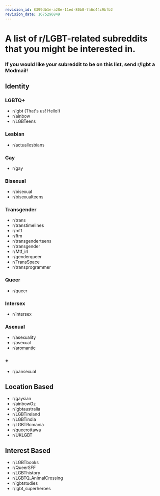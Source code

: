 ```yaml
---
revision_id: 8399db1e-a28e-11ed-80b0-7a6c44c9bfb2
revision_date: 1675296849
---
```


# A list of r/LGBT-related subreddits that you might be interested in.

### If you would like your subreddit to be on this list, send r/lgbt a Modmail!

## Identity

### LGBTQ+

* r/lgbt (That's us! Hello!)
* r/ainbow
* r/LGBTeens

### Lesbian

* r/actuallesbians

### Gay

* r/gay

### Bisexual

* r/bisexual 
* r/bisexualteens

### Transgender

* r/trans
* r/transtimelines
* r/mtf
* r/ftm
* r/transgenderteens
* r/transgender
* r/Mtf_irl 
* r/genderqueer
* r/TransSpace
* r/transprogrammer 

### Queer

- r/queer

### Intersex

* r/intersex

### Asexual

* r/asexuality
* r/asexual
* r/aromantic

### +

* r/pansexual

## Location Based

* r/gaysian
* r/ainbowOz
* r/lgbtaustralia
* r/LGBTireland
* r/LGBTindia
* r/LGBTRomania
* r/queerottawa
* r/UKLGBT

## Interest Based

* r/LGBTbooks
* r/QueerSFF
* r/LGBThistory
* r/LGBTQ_AnimalCrossing
* r/lgbtstudies
* r/lgbt_superheroes